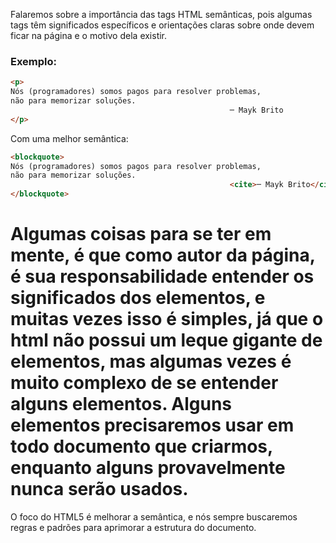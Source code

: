 Falaremos sobre a importância das tags HTML semânticas, pois algumas tags têm significados específicos e orientações claras sobre onde devem ficar na página e o motivo dela existir.

### Exemplo:

```html
<p>
Nós (programadores) somos pagos para resolver problemas,
não para memorizar soluções.
												 ─ Mayk Brito
</p>
```
Com uma melhor semântica:

```html
<blockquote>
Nós (programadores) somos pagos para resolver problemas,
não para memorizar soluções.
												 <cite>─ Mayk Brito</cite>
</blockquote>
```

# Algumas coisas para se ter em mente, é que como autor da página, é sua responsabilidade entender os significados dos elementos, e muitas vezes isso é simples, já que o html não possui um leque gigante de elementos, mas algumas vezes é muito complexo de se entender alguns elementos. Alguns elementos precisaremos usar em todo documento que criarmos, enquanto alguns provavelmente nunca serão usados.

O foco do HTML5 é melhorar a semântica, e nós sempre buscaremos regras e padrões para aprimorar a estrutura do documento.